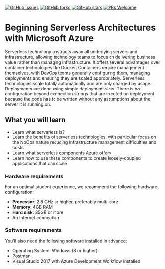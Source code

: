 [![GitHub issues](https://img.shields.io/github/issues/TrainingByPackt/Beginning-Serverless-Architectures-with-Microsoft-Azure.svg)](https://github.com/TrainingByPackt/Beginning-Serverless-Architectures-with-Microsoft-Azure/issues)
[![GitHub forks](https://img.shields.io/github/forks/TrainingByPackt/Beginning-Serverless-Architectures-with-Microsoft-Azure.svg)](https://github.com/TrainingByPackt/Beginning-Serverless-Architectures-with-Microsoft-Azure/network)
[![GitHub stars](https://img.shields.io/github/stars/TrainingByPackt/Beginning-Serverless-Architectures-with-Microsoft-Azure.svg)](https://github.com/TrainingByPackt/Beginning-Serverless-Architectures-with-Microsoft-Azure/stargazers)
[![PRs Welcome](https://img.shields.io/badge/PRs-welcome-brightgreen.svg)](https://github.com/TrainingByPackt/Beginning-Serverless-Architectures-with-Microsoft-Azure/pulls)



# Beginning Serverless Architectures with Microsoft Azure
Serverless technology abstracts away all underlying servers and infrastructure, allowing technology teams to focus on delivering business value rather than managing infrastructure. It offers several advantages over container technologies like Docker. Containers require management themselves, with DevOps teams generally configuring them, managing deployments and ensuring they are scaled appropriately. Serverless technologies scale totally automatically and are only charged by usage. Deployments are done using simple deployment slots. There is no configuration beyond connection strings that are injected on deployment because the code has to be written without any assumptions about the server it is running on.


## What you will learn
* Learn what serverless is?
* Learn the benefits of serverless technologies, with particular focus on the NoOps nature reducing infrastructure management difficulties and costs
* Learn what serverless components Azure offers
* Learn how to use these components to create loosely-coupled applications that can scale


### Hardware requirements
For an optimal student experience, we recommend the following hardware configuration:
* **Processor**: 2.6 GHz or higher, preferably multi-core
* **Memory**: 4GB RAM
* **Hard disk**: 35GB or more
* An Internet connection



### Software requirements
You’ll also need the following software installed in advance:
* Operating System: Windows (8 or higher).
* [Postman](www.getpostman.com)
* Visual Studio 2017 with Azure Development Workflow installed




